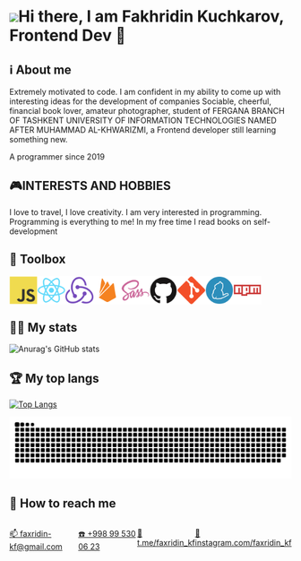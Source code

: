 <h1><img style="width:45px" src="https://camo.githubusercontent.com/09045978189b7fb1072ccbb1de7fefee922be7eaab347760fb101c77970005c8/68747470733a2f2f632e74656e6f722e636f6d2f534e4c395f78685a6c396f41414141692f776176696e672d68616e642d6a6f79706978656c732e676966" />Hi there, I am Fakhridin Kuchkarov, Frontend Dev 🚀</h1>
<h2>ℹ️ About me</h2>

Extremely motivated to code. I am confident in my ability to come up with interesting ideas for the development of companies
Sociable, cheerful, financial book lover, amateur photographer, student of FERGANA BRANCH OF TASHKENT UNIVERSITY OF INFORMATION TECHNOLOGIES NAMED AFTER MUHAMMAD AL-KHWARIZMI, a Frontend developer still learning something new.

A programmer since 2019


<h2>🎮INTERESTS AND HOBBIES</h2>

I love to travel, I love creativity. I am very interested in programming.
Programming is everything to me! In my free time I read books on self-development

<h2>🧰 Toolbox</h2>

<div style="display:flex;">
<img style="width:50px;" src="https://github.com/devicons/devicon/blob/master/icons/javascript/javascript-original.svg"/>
<img style="width:50px;" src="https://github.com/devicons/devicon/blob/master/icons/react/react-original.svg"/>
<img style="width:50px;" src="https://github.com/devicons/devicon/blob/master/icons/redux/redux-original.svg"/>
<img style="width:50px;" src="https://github.com/devicons/devicon/blob/master/icons/firebase/firebase-plain.svg"/>
<img style="width:50px;" src="https://github.com/devicons/devicon/blob/master/icons/sass/sass-original.svg"/>
<img style="width:50px;" src="https://github.com/devicons/devicon/blob/master/icons/github/github-original.svg"/>
<img style="width:50px;" src="https://github.com/devicons/devicon/blob/master/icons/git/git-original.svg"/>
<img style="width:50px;" src="https://github.com/devicons/devicon/blob/master/icons/yarn/yarn-original.svg"/>
<img style="width:50px;" src="https://github.com/devicons/devicon/blob/master/icons/npm/npm-original-wordmark.svg"/>
</div>

<h2>🏃‍♂️ My stats</h2>

![Anurag's GitHub stats](https://github-readme-stats.vercel.app/api?username=faxridin-kf&show_icons=true&theme=tokyonight)

<h2>🏆 My top langs</h2>

[![Top Langs](https://github-readme-stats.vercel.app/api/top-langs/?username=faxridin-kf&layout=compact)](https://github.com/anuraghazra/github-readme-stats)

![Alt text](https://github.com/joaovitormo/joaovitormo/blob/assets/github-contribution-grid-snake.svg "a title")

<h2>🤙 How to reach me</h2>


<div style="display:flex; justify-content:space-evenly;">

<p><a href="mailto:faxridin-kf@gmail.com">📫 faxridin-kf@gmail.com</a></p>
<p><a href="tel:+998995300623">☎️ +998 99 530 06 23</a></p>
<p><a href="https://t.me/faxridin_kf">📠 t.me/faxridin_kf</a></p>
<p><a href="https://www.instagram.com/faxridin_kf/">📸 instagram.com/faxridin_kf</a></p>
</div>
